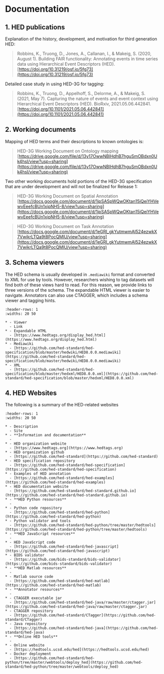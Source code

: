 # Documentation


## 1. HED publications

Explanation of the history, development, and motivation for third generation HED: 

> Robbins, K., Truong, D., Jones, A., Callanan, I., & Makeig, S. (2020, August 1).
> Building FAIR functionality: Annotating events in time series data using Hierarchical Event Descriptors (HED).
> [https://doi.org/10.31219/osf.io/5fg73](https://doi.org/10.31219/osf.io/5fg73)

Detailed case study in using HED-3G for tagging:

> Robbins, K., Truong, D., Appelhoff, S., Delorme, A., & Makeig, S. (2021, May 7). 
> Capturing the nature of events and event context using Hierarchical Event Descriptors (HED). 
> BioRxiv, 2021.05.06.442841. 
> [https://doi.org/10.1101/2021.05.06.442841](https://doi.org/10.1101/2021.05.06.442841)

## 2. Working documents

Mapping of HED terms and their descriptions to known ontologies is:

> HED-3G Working Document on Ontology mapping
> [https://drive.google.com/file/d/13y17OwwNBlHdhB7hguSmOBdxn0Uk4hsI/view?usp=sharing](https://drive.google.com/file/d/13y17OwwNBlHdhB7hguSmOBdxn0Uk4hsI/view?usp=sharing)

Two other working documents hold portions of the HED-3G specification that are under development 
and will not be finalized for Release 1:

> HED-3G Working Document on Spatial Annotation
> [https://docs.google.com/document/d/1jpSASpWQwOKtan15iQeiYHVewvEeefcBUn1xipNH5-8/view?usp=sharing](https://docs.google.com/document/d/1jpSASpWQwOKtan15iQeiYHVewvEeefcBUn1xipNH5-8/view?usp=sharing)

> HED-3G Working Document on Task Annotation
> [https://docs.google.com/document/d/1eGRI_gkYutmwmAl524ezwkX7VwikrLTQa9t8PocQMlU/view?usp=sharing](https://docs.google.com/document/d/1eGRI_gkYutmwmAl524ezwkX7VwikrLTQa9t8PocQMlU/view?usp=sharing)

## 3. Schema viewers

The HED schema is usually developed in `.mediawiki` format and converted to XML for use by tools.
However, researchers wishing to tag datasets will find both of these views hard to read. 
For this reason, we provide links to three versions of the schema. The expandable
HTML viewer is easier to navigate. Annotators can also use CTAGGER, which includes a schema viewer
and tagging hints.

`````{list-table} HED web-based schema vocabulary viewers.
:header-rows: 1
:widths: 20 50

* - Viewer
  - Link
* - Expandable HTML	
  - [https://www.hedtags.org/display_hed.html](https://www.hedtags.org/display_hed.html)
* - Mediawiki	
  - [https://github.com/hed-standard/hed-specification/blob/master/hedwiki/HED8.0.0.mediawiki](https://github.com/hed-standard/hed-specification/blob/master/hedwiki/HED8.0.0.mediawiki)
* - XML	
  - [https://github.com/hed-standard/hed-specification/blob/master/hedxml/HED8.0.0.xml](https://github.com/hed-standard/hed-specification/blob/master/hedxml/HED8.0.0.xml)
`````  

## 4. HED Websites

The following is a summary of the HED-related websites


`````{list-table} HED websites.
:header-rows: 1
:widths: 20 50

* - Description
  - Site
* - **Information and documentation**
  -
* - HED organization website	
  - [https://www.hedtags.org](https://www.hedtags.org)
* - HED organization github	
  - [https://github.com/hed-standard](https://github.com/hed-standard)
* - HED specification repository	
  - [https://github.com/hed-standard/hed-specification](https://github.com/hed-standard/hed-specification)
* - Examples of HED annotation
  - [https://github.com/hed-standard/hed-examples](https://github.com/hed-standard/hed-examples)
* - HED documentation website
  - [https://github.com/hed-standard/hed-standard.github.io](https://github.com/hed-standard/hed-standard.github.io)  
* - **HED Python resources**
  - 
* - Python code repository	
  - [https://github.com/hed-standard/hed-python](https://github.com/hed-standard/hed-python)
* - Python validator and tools	
  - [https://github.com/hed-standard/hed-python/tree/master/hedtools](https://github.com/hed-standard/hed-python/tree/master/hedtools)
* - **HED JavaScript resources**
  -
* - HED JavaScript code	
  - [https://github.com/hed-standard/hed-javascript](https://github.com/hed-standard/hed-javascript)
* - BIDS validator	
  - [https://github.com/bids-standard/bids-validator](https://github.com/bids-standard/bids-validator)
* - **HED Matlab resources**
  -
* - Matlab source code	
  - [https://github.com/hed-standard/hed-matlab](https://github.com/hed-standard/hed-matlab)
* - **Annotator resources**
  -
* - CTAGGER executable jar	
  - [https://github.com/hed-standard/hed-java/raw/master/ctagger.jar](https://github.com/hed-standard/hed-java/raw/master/ctagger.jar)
* - CTAGGER repository	
  - [https://github.com/hed-standard/CTagger](https://github.com/hed-standard/CTagger)
* - Java repository	
  - [https://github.com/hed-standard/hed-java](https://github.com/hed-standard/hed-java)
* - **Online HED tools**
  -
* - Online website	
  - [https://hedtools.ucsd.edu/hed](https://hedtools.ucsd.edu/hed)
* - Docker deployment	
  - [https://github.com/hed-standard/hed-python/tree/master/webtools/deploy_hed](https://github.com/hed-standard/hed-python/tree/master/webtools/deploy_hed)
`````